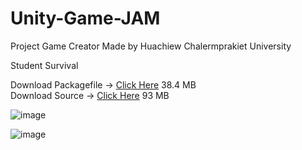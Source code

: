 # Unity-Game-JAM
Project Game Creator Made by Huachiew Chalermprakiet University

Student Survival

Download Packagefile -> <a href="https://drive.google.com/file/d/1o3Zb60rGiHvTsuPQ4hiDn5osR-RVppiN/view?usp=sharing" target="_blank">Click Here</a> 38.4 MB <br>
Download Source -> <a href="https://drive.google.com/file/d/11HhUnerFeE2NBIbifu4fHrfoBMQJpWOM/view?usp=sharing" target="_blank">Click Here</a> 93 MB

![image](https://user-images.githubusercontent.com/70258636/160760623-2c7f5842-61d7-4664-abb9-3d8fffbea961.png)


![image](https://user-images.githubusercontent.com/70258636/160760673-f2befbd0-d4de-42ab-8c8e-71fd745664fa.png)
